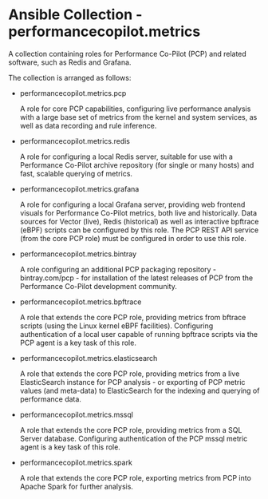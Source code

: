 # Ansible Collection - performancecopilot.metrics

A collection containing roles for Performance Co-Pilot (PCP)
and related software, such as Redis and Grafana.

The collection is arranged as follows:

- performancecopilot.metrics.pcp

  A role for core PCP capabilities, configuring live performance
  analysis with a large base set of metrics from the kernel and
  system services, as well as data recording and rule inference.

- performancecopilot.metrics.redis

  A role for configuring a local Redis server, suitable for use
  with a Performance Co-Pilot archive repository (for single or
  many hosts) and fast, scalable querying of metrics.

- performancecopilot.metrics.grafana

  A role for configuring a local Grafana server, providing web
  frontend visuals for Performance Co-Pilot metrics, both live
  and historically.
  Data sources for Vector (live), Redis (historical) as well as
  interactive bpftrace (eBPF) scripts can be configured by this
  role.  The PCP REST API service (from the core PCP role) must
  be configured in order to use this role.

- performancecopilot.metrics.bintray

  A role configuring an additional PCP packaging repository -
  bintray.com/pcp - for installation of the latest releases of
  PCP from the Performance Co-Pilot development community.

- performancecopilot.metrics.bpftrace

  A role that extends the core PCP role, providing metrics from
  bftrace scripts (using the Linux kernel eBPF facilities).
  Configuring authentication of a local user capable of running
  bpftrace scripts via the PCP agent is a key task of this role.

- performancecopilot.metrics.elasticsearch

  A role that extends the core PCP role, providing metrics from
  a live ElasticSearch instance for PCP analysis - or exporting
  of PCP metric values (and meta-data) to ElasticSearch for the
  indexing and querying of performance data.

- performancecopilot.metrics.mssql

  A role that extends the core PCP role, providing metrics from
  a SQL Server database.  Configuring authentication of the PCP
  mssql metric agent is a key task of this role.

- performancecopilot.metrics.spark

  A role that extends the core PCP role, exporting metrics from
  PCP into Apache Spark for further analysis.
